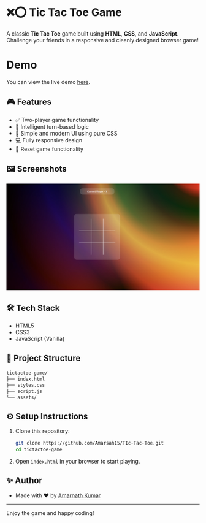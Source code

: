 # ❌⭕ Tic Tac Toe Game

A classic **Tic Tac Toe** game built using **HTML**, **CSS**, and **JavaScript**. Challenge your friends in a responsive and cleanly designed browser game!

# Demo

You can view the live demo [here](https://tic-tac-toe-three-lac-50.vercel.app/).

## 🎮 Features

- ✅ Two-player game functionality
- 🧠 Intelligent turn-based logic
- 🎨 Simple and modern UI using pure CSS
- 💻 Fully responsive design
- 🔄 Reset game functionality

## 🖼️ Screenshots

![Tic Tac Toe Screenshot](./assets/screenshot.png) 

## 🛠️ Tech Stack

- HTML5
- CSS3
- JavaScript (Vanilla)

## 📁 Project Structure

```
tictactoe-game/
├── index.html
├── styles.css
├── script.js
└── assets/

```

## ⚙️ Setup Instructions

1. Clone this repository:
   ```bash
   git clone https://github.com/Amarsah15/TIc-Tac-Toe.git
   cd tictactoe-game
   ```

2. Open `index.html` in your browser to start playing.

## ✨ Author

- Made with ❤️ by [Amarnath Kumar](https://github.com/Amarsah15)

---
Enjoy the game and happy coding!

